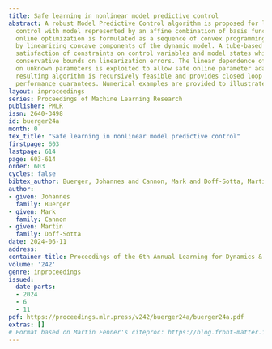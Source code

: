```yaml
---
title: Safe learning in nonlinear model predictive control
abstract: A robust Model Predictive Control algorithm is proposed for learning-based
  control with model represented by an affine combination of basis functions. The
  online optimization is formulated as a sequence of convex programming problems derived
  by linearizing concave components of the dynamic model. A tube-based approach ensures
  satisfaction of constraints on control variables and model states while avoiding
  conservative bounds on linearization errors. The linear dependence of the model
  on unknown parameters is exploited to allow safe online parameter adaptation. The
  resulting algorithm is recursively feasible and provides closed loop stability and
  performance guarantees. Numerical examples are provided to illustrate the approach.
layout: inproceedings
series: Proceedings of Machine Learning Research
publisher: PMLR
issn: 2640-3498
id: buerger24a
month: 0
tex_title: "Safe learning in nonlinear model predictive control"
firstpage: 603
lastpage: 614
page: 603-614
order: 603
cycles: false
bibtex_author: Buerger, Johannes and Cannon, Mark and Doff-Sotta, Martin
author:
- given: Johannes
  family: Buerger
- given: Mark
  family: Cannon
- given: Martin
  family: Doff-Sotta
date: 2024-06-11
address:
container-title: Proceedings of the 6th Annual Learning for Dynamics & Control Conference
volume: '242'
genre: inproceedings
issued:
  date-parts:
  - 2024
  - 6
  - 11
pdf: https://proceedings.mlr.press/v242/buerger24a/buerger24a.pdf
extras: []
# Format based on Martin Fenner's citeproc: https://blog.front-matter.io/posts/citeproc-yaml-for-bibliographies/
---
```

